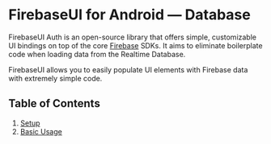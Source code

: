 # FirebaseUI for Android — Database

FirebaseUI Auth is an open-source library that offers simple,
customizable UI bindings on top of the core
[Firebase](https://firebase.google.com) SDKs. It aims to eliminate boilerplate
code when loading data from the Realtime Database.

FirebaseUI allows you to easily populate UI elements with Firebase data with
extremely simple code.

## Table of Contents

1. [Setup](./docs/setup.md)
2. [Basic Usage](./docs/usage.md)
